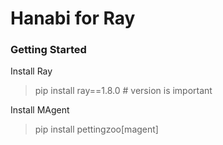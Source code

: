 # Hanabi for Ray

### Getting Started

Install Ray
> pip install ray==1.8.0 # version is important

Install MAgent
> pip install pettingzoo[magent]





